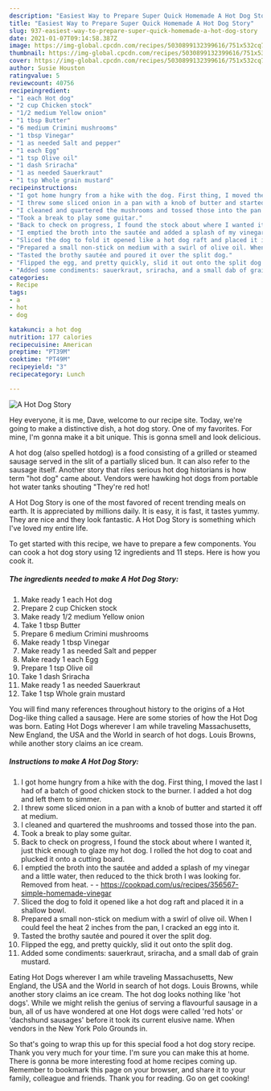 ```yaml
---
description: "Easiest Way to Prepare Super Quick Homemade A Hot Dog Story"
title: "Easiest Way to Prepare Super Quick Homemade A Hot Dog Story"
slug: 937-easiest-way-to-prepare-super-quick-homemade-a-hot-dog-story
date: 2021-01-07T09:14:58.387Z
image: https://img-global.cpcdn.com/recipes/5030899132399616/751x532cq70/a-hot-dog-story-recipe-main-photo.jpg
thumbnail: https://img-global.cpcdn.com/recipes/5030899132399616/751x532cq70/a-hot-dog-story-recipe-main-photo.jpg
cover: https://img-global.cpcdn.com/recipes/5030899132399616/751x532cq70/a-hot-dog-story-recipe-main-photo.jpg
author: Susie Houston
ratingvalue: 5
reviewcount: 40756
recipeingredient:
- "1 each Hot dog"
- "2 cup Chicken stock"
- "1/2 medium Yellow onion"
- "1 tbsp Butter"
- "6 medium Crimini mushrooms"
- "1 tbsp Vinegar"
- "1 as needed Salt and pepper"
- "1 each Egg"
- "1 tsp Olive oil"
- "1 dash Sriracha"
- "1 as needed Sauerkraut"
- "1 tsp Whole grain mustard"
recipeinstructions:
- "I got home hungry from a hike with the dog. First thing, I moved the last I had of a batch of good chicken stock to the burner. I added a hot dog and left them to simmer."
- "I threw some sliced onion in a pan with a knob of butter and started it off at medium."
- "I cleaned and quartered the mushrooms and tossed those into the pan."
- "Took a break to play some guitar."
- "Back to check on progress, I found the stock about where I wanted it, just thick enough to glaze my hot dog. I rolled the hot dog to coat and plucked it onto a cutting board."
- "I emptied the broth into the sautée and added a splash of my vinegar and a little water, then reduced to the thick broth I was looking for. Removed from heat.  https://cookpad.com/us/recipes/356567-simple-homemade-vinegar"
- "Sliced the dog to fold it opened like a hot dog raft and placed it in a shallow bowl."
- "Prepared a small non-stick on medium with a swirl of olive oil. When I could feel the heat 2 inches from the pan, I cracked an egg into it."
- "Tasted the brothy sautée and poured it over the split dog."
- "Flipped the egg, and pretty quickly, slid it out onto the split dog."
- "Added some condiments: sauerkraut, sriracha, and a small dab of grain mustard."
categories:
- Recipe
tags:
- a
- hot
- dog

katakunci: a hot dog 
nutrition: 177 calories
recipecuisine: American
preptime: "PT39M"
cooktime: "PT49M"
recipeyield: "3"
recipecategory: Lunch

---
```



![A Hot Dog Story](https://img-global.cpcdn.com/recipes/5030899132399616/751x532cq70/a-hot-dog-story-recipe-main-photo.jpg)

Hey everyone, it is me, Dave, welcome to our recipe site. Today, we're going to make a distinctive dish, a hot dog story. One of my favorites. For mine, I'm gonna make it a bit unique. This is gonna smell and look delicious.

A hot dog (also spelled hotdog) is a food consisting of a grilled or steamed sausage served in the slit of a partially sliced bun. It can also refer to the sausage itself. Another story that riles serious hot dog historians is how term &#34;hot dog&#34; came about. Vendors were hawking hot dogs from portable hot water tanks shouting &#34;They&#39;re red hot!

A Hot Dog Story is one of the most favored of recent trending meals on earth. It is appreciated by millions daily. It is easy, it is fast, it tastes yummy. They are nice and they look fantastic. A Hot Dog Story is something which I've loved my entire life.


To get started with this recipe, we have to prepare a few components. You can cook a hot dog story using 12 ingredients and 11 steps. Here is how you cook it.

<!--inarticleads1-->

##### The ingredients needed to make A Hot Dog Story:

1. Make ready 1 each Hot dog
1. Prepare 2 cup Chicken stock
1. Make ready 1/2 medium Yellow onion
1. Take 1 tbsp Butter
1. Prepare 6 medium Crimini mushrooms
1. Make ready 1 tbsp Vinegar
1. Make ready 1 as needed Salt and pepper
1. Make ready 1 each Egg
1. Prepare 1 tsp Olive oil
1. Take 1 dash Sriracha
1. Make ready 1 as needed Sauerkraut
1. Take 1 tsp Whole grain mustard


You will find many references throughout history to the origins of a Hot Dog-like thing called a sausage. Here are some stories of how the Hot Dog was born. Eating Hot Dogs wherever I am while traveling Massachusetts, New England, the USA and the World in search of hot dogs. Louis Browns, while another story claims an ice cream. 

<!--inarticleads2-->

##### Instructions to make A Hot Dog Story:

1. I got home hungry from a hike with the dog. First thing, I moved the last I had of a batch of good chicken stock to the burner. I added a hot dog and left them to simmer.
1. I threw some sliced onion in a pan with a knob of butter and started it off at medium.
1. I cleaned and quartered the mushrooms and tossed those into the pan.
1. Took a break to play some guitar.
1. Back to check on progress, I found the stock about where I wanted it, just thick enough to glaze my hot dog. I rolled the hot dog to coat and plucked it onto a cutting board.
1. I emptied the broth into the sautée and added a splash of my vinegar and a little water, then reduced to the thick broth I was looking for. Removed from heat. -  - https://cookpad.com/us/recipes/356567-simple-homemade-vinegar
1. Sliced the dog to fold it opened like a hot dog raft and placed it in a shallow bowl.
1. Prepared a small non-stick on medium with a swirl of olive oil. When I could feel the heat 2 inches from the pan, I cracked an egg into it.
1. Tasted the brothy sautée and poured it over the split dog.
1. Flipped the egg, and pretty quickly, slid it out onto the split dog.
1. Added some condiments: sauerkraut, sriracha, and a small dab of grain mustard.


Eating Hot Dogs wherever I am while traveling Massachusetts, New England, the USA and the World in search of hot dogs. Louis Browns, while another story claims an ice cream. The hot dog looks nothing like &#39;hot dogs&#39;. While we might relish the genius of serving a flavourful sausage in a bun, all of us have wondered at one Hot dogs were called &#39;red hots&#39; or &#39;dachshund sausages&#39; before it took its current elusive name. When vendors in the New York Polo Grounds in. 

So that's going to wrap this up for this special food a hot dog story recipe. Thank you very much for your time. I'm sure you can make this at home. There is gonna be more interesting food at home recipes coming up. Remember to bookmark this page on your browser, and share it to your family, colleague and friends. Thank you for reading. Go on get cooking!
